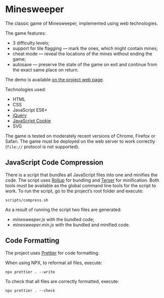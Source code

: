 # Minesweeper

The classic game of Minesweeper, implemented using web technologies.

The game features:

- 3 difficulty levels;
- support for tile flagging — mark the ones, which might contain mines;
- cheat mode — reveal the locations of the mines without ending the game;
- autosave — preserve the state of the game on exit and continue from the exact same place on return.

The demo is available [on the project web page](https://continuum.lv/minesweeper/).

Technologies used:

- HTML
- CSS
- JavaScript ES6+
- [jQuery](https://jquery.com)
- [JavaScript Cookie](https://github.com/js-cookie/js-cookie)
- SVG

The game is tested on moderately recent versions of Chrome, Firefox or Safari. The game must be deployed on the web server to work correctly (`file://` protocol is not supported).

## JavaScript Code Compression

There is a script that bundles all JavaScript files into one and minifies the code. The script uses [Rollup](https://rollupjs.org) for bundling and [Terser](https://github.com/terser/terser) for minification. Both tools must be available as the global command line tools for the script to work. To run the script, go to the project’s root folder and execute:

    scripts/compress.sh

As a result of running the script two files are generated:

- _minesweeper.js_ with the bundled code;
- _minesweeper.min.js_ with the bundled and minified code.

## Code Formatting

The project uses [Prettier](https://prettier.io/) for code formatting.

When using NPX, to reformat all files, execute:

    npx prettier . --write

To check that all files are correctly formatted, execute:

    npx prettier . --check
